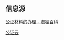 ## 信息源

[公证材料的办理 - 海狸百科](https://www.hailibk.com/knowledge/notarization/)

[公证云](https://www.egongzheng.com/)